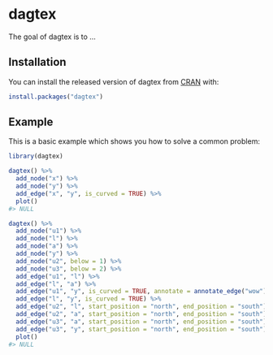 
<!-- README.md is generated from README.Rmd. Please edit that file -->

# dagtex

The goal of dagtex is to …

## Installation

You can install the released version of dagtex from
[CRAN](https://CRAN.R-project.org) with:

``` r
install.packages("dagtex")
```

## Example

This is a basic example which shows you how to solve a common problem:

``` r
library(dagtex)

dagtex() %>% 
  add_node("x") %>% 
  add_node("y") %>% 
  add_edge("x", "y", is_curved = TRUE) %>% 
  plot()
#> NULL

dagtex() %>% 
  add_node("u1") %>% 
  add_node("l") %>% 
  add_node("a") %>% 
  add_node("y") %>% 
  add_node("u2", below = 1) %>% 
  add_node("u3", below = 2) %>% 
  add_edge("u1", "l") %>% 
  add_edge("l", "a") %>% 
  add_edge("u1", "y", is_curved = TRUE, annotate = annotate_edge("wow")) %>% 
  add_edge("l", "y", is_curved = TRUE) %>%
  add_edge("u2", "l", start_position = "north", end_position = "south") %>% 
  add_edge("u2", "a", start_position = "north", end_position = "south") %>% 
  add_edge("u3", "a", start_position = "north", end_position = "south") %>% 
  add_edge("u3", "y", start_position = "north", end_position = "south") %>% 
  plot()
#> NULL
```
